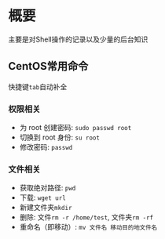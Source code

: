 # 概要

主要是对Shell操作的记录以及少量的后台知识

## CentOS常用命令

快捷键`tab`自动补全

### 权限相关

- 为 root 创建密码: `sudo passwd root`
- 切换到 root 身份: `su root`
- 修改密码: `passwd`

### 文件相关

- 获取绝对路径: `pwd`
- 下载: `wget url`
- 新建文件夹`mkdir`
- 删除: 文件`rm -r /home/test`, 文件夹`rm -rf`
- 重命名（即移动）: `mv 文件名 移动目的地文件名`